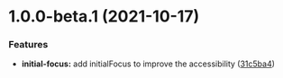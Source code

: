 # 1.0.0-beta.1 (2021-10-17)

### Features

- **initial-focus:** add initialFocus to improve the accessibility ([31c5ba4](https://github.com/AliKdhim87/pretty-modal/commit/31c5ba453a1917ce3e152386f03b5fc2e37b2596))
